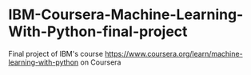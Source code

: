 # IBM-Coursera-Machine-Learning-With-Python-final-project
Final project of IBM's course https://www.coursera.org/learn/machine-learning-with-python on Coursera
